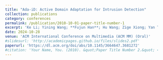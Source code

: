 ```yaml
---
title: "Ada-iD: Active Domain Adaptation for Intrusion Detection"
collection: publications
category: conferences
permalink: /publication/2010-10-01-paper-title-number-1
excerpt: 'Ke Li; Yining Wang; **Fujun Han**; Hu Wang; Zige Xiong; Yan Tian'
date: 2024-10-28
venue: 'ACM International Conference on Multimedia (ACM MM) (Oral)'
#slidesurl: 'http://academicpages.github.io/files/slides2.pdf'
paperurl: 'https://dl.acm.org/doi/abs/10.1145/3664647.3681272'
#citation: 'Your Name, You. (2010). &quot;Paper Title Number 2.&quot; <i>Journal 1</i>. 1(2).'
---
```


